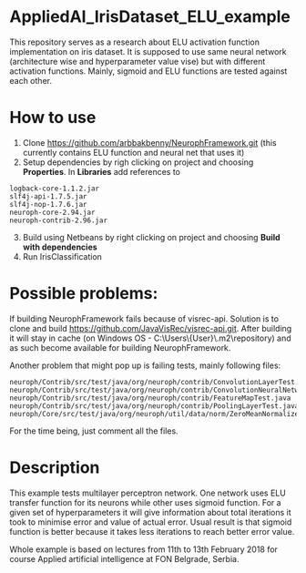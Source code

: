 # AppliedAI_IrisDataset_ELU_example

This repository serves as a research about ELU activation function implementation on iris dataset. It is supposed to use same neural network (architecture wise and hyperparameter value vise) but with different activation functions. Mainly, sigmoid and ELU functions are tested against each other.

# How to use

1. Clone https://github.com/arbbakbenny/NeurophFramework.git (this currently contains ELU function and neural net that uses it)
2. Setup dependencies by righ clicking on project and choosing **Properties**. In **Libraries** add references to
```
logback-core-1.1.2.jar
slf4j-api-1.7.5.jar
slf4j-nop-1.7.6.jar
neuroph-core-2.94.jar
neuroph-contrib-2.96.jar
```
3. Build using Netbeans by right clicking on project and choosing **Build with dependencies**
4. Run IrisClassification

# Possible problems:
If building NeurophFramework fails because of visrec-api. Solution is to clone and build https://github.com/JavaVisRec/visrec-api.git. After building it will stay in cache (on Windows OS - C:\Users\\{User}\\.m2\repository) and as such become available for building NeurophFramework.

Another problem that might pop up is failing tests, mainly following files:
```
neuroph/Contrib/src/test/java/org/neuroph/contrib/ConvolutionLayerTest.java
neuroph/Contrib/src/test/java/org/neuroph/contrib/ConvolutionNeuralNetworkTest.java
neuroph/Contrib/src/test/java/org/neuroph/contrib/FeatureMapTest.java
neuroph/Contrib/src/test/java/org/neuroph/contrib/PoolingLayerTest.java
neuroph/Core/src/test/java/org/neuroph/util/data/norm/ZeroMeanNormalizerTest.java
```
For the time being, just comment all the files.

# Description
This example tests multilayer perceptron network. One network uses ELU transfer function for its neurons while other uses sigmoid function. For a given set of hyperparameters it will give information about total iterations it took to minimise error and value of actual error. Usual result is that sigmoid function is better because it takes less iterations to reach better error value.

Whole example is based on lectures from 11th to 13th February 2018 for course Applied artificial intelligence at FON Belgrade, Serbia.
